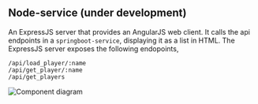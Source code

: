 ## Node-service (under development)
An ExpressJS server that provides an AngularJS web client. It calls the api endpoints in a `springboot-service`, displaying it as a list in HTML.
The ExpressJS server exposes the following endopoints,

```
/api/load_player/:name
/api/get_player/:name
/api/get_players
```

![Component diagram](/docs/Activity_diagram.png)

